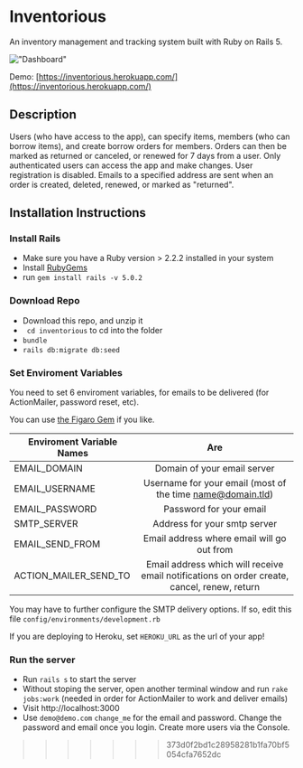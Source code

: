 # Inventorious

An inventory management and tracking system built with Ruby on Rails 5.

!["Dashboard"](https://github.com/zmitzie/inventorious/blob/master/dashboard_screenshot.png "Dashboard")

Demo: [https://inventorious.herokuapp.com/](https://inventorious.herokuapp.com/)

## Description
Users (who have access to the app), can specify items, members (who can borrow items), and create borrow orders for members. Orders can then be marked as returned or canceled, or renewed for 7 days from a user. Only authenticated users can access the app and make changes. User registration is disabled. Emails to a specified address are sent when an order is created, deleted, renewed, or marked as "returned".

## Installation Instructions

### Install Rails

* Make sure you have a Ruby version > 2.2.2 installed in your system
* Install [RubyGems](https://rubygems.org/pages/download)
* run ```gem install rails -v 5.0.2```

### Download Repo

* Download this repo, and unzip it
* ``` cd inventorious``` to cd into the folder
* ``` bundle ```
* ``` rails db:migrate db:seed ```

### Set Enviroment Variables
 You need to set 6 enviroment variables, for emails to be delivered (for ActionMailer, password reset, etc).

 You can use [the Figaro Gem](https://github.com/laserlemon/figaro) if you like.

| Enviroment Variable Names| Are                  |
| ------------            |:---------------------:|
| EMAIL_DOMAIN            | Domain of your email server     |
| EMAIL_USERNAME          | Username for your email (most of the time name@domain.tld)|   
| EMAIL_PASSWORD          | Password for your email          |
| SMTP_SERVER         	  | Address for your smtp server     |
| EMAIL_SEND_FROM         | Email address where email will go out from |   
| ACTION_MAILER_SEND_TO   | Email address which will receive email notifications on order create, cancel, renew, return |   

You may have to further configure the SMTP delivery options. If so, edit this file ```config/environments/development.rb```

If you are deploying to Heroku, set ``` HEROKU_URL ``` as the url of your app!

### Run the server
* Run ```rails s``` to start the server
* Without stoping the server, open another terminal window and run ```rake jobs:work``` (needed in order for ActionMailer to work and deliver emails)
* Visit http://localhost:3000
* Use ```demo@demo.com```  ```change_me``` for the email and password. Change the password and email once you login. Create more users via the Console.
>>>>>>> 373d0f2bd1c28958281b1fa70bf5054cfa7652dc
